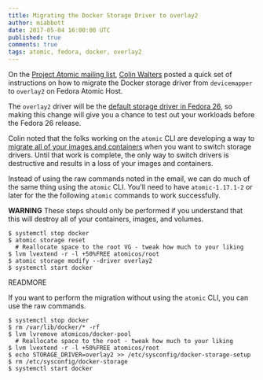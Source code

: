 ```yaml
---
title: Migrating the Docker Storage Driver to overlay2
author: miabbott
date: 2017-05-04 16:00:00 UTC
published: true
comments: true
tags: atomic, fedora, docker, overlay2
---
```


On the [Project Atomic mailing list](https://lists.projectatomic.io/projectatomic-archives/atomic/2017-March/msg00015.html), [Colin Walters](https://twitter.com/cgwalters) posted
a quick set of instructions on how to migrate the Docker storage driver from `devicemapper` to `overlay2` on Fedora Atomic Host.

The `overlay2` driver will be the [default storage driver in Fedora 26](https://fedoraproject.org/wiki/Changes/DockerOverlay2), so making this change will give you a chance to test out your workloads
before the Fedora 26 release.

Colin noted that the folks working on the `atomic` CLI are developing a way to [migrate all of your images and containers](https://trello.com/c/vAunYr5K/310-docker-storage-migrate-images-containers-when-switching-drivers) when you want to switch storage drivers.  Until that work is complete, the only way to switch drivers is destructive and results in a loss of your images and containers.

Instead of using the raw commands noted in the email, we can do much of the same thing using the `atomic` CLI.  You'll need to have `atomic-1.17.1-2` or later for the the following `atomic` commands to work successfully.

**WARNING** These steps should only be performed if you understand that this will destroy all of your containers, images, and volumes.

```
$ systemctl stop docker
$ atomic storage reset
  # Reallocate space to the root VG - tweak how much to your liking
$ lvm lvextend -r -l +50%FREE atomicos/root
$ atomic storage modify --driver overlay2
$ systemctl start docker
```

READMORE

If you want to perform the migration without using the `atomic` CLI, you can use the raw commands.

```
$ systemctl stop docker
$ rm /var/lib/docker/* -rf
$ lvm lvremove atomicos/docker-pool
  # Reallocate space to the root - tweak how much to your liking
$ lvm lvextend -r -l +50%FREE atomicos/root
$ echo STORAGE_DRIVER=overlay2 >> /etc/sysconfig/docker-storage-setup
$ rm /etc/sysconfig/docker-storage
$ systemctl start docker
```

